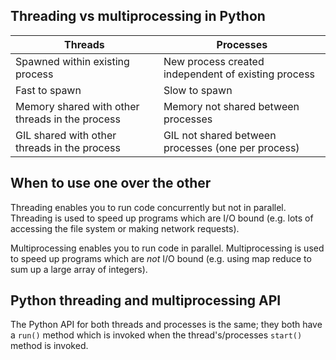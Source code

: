 ## Threading vs multiprocessing in Python

| Threads                                         | Processes                                           |
|-------------------------------------------------|-----------------------------------------------------|
| Spawned within existing process                 | New process created independent of existing process |
| Fast to spawn                                   | Slow to spawn                                       |
| Memory shared with other threads in the process | Memory not shared between processes                 |
| GIL shared with other threads in the process    | GIL not shared between processes (one per process)  |


## When to use one over the other

Threading enables you to run code concurrently but not in parallel. Threading is used to speed up programs which are I/O bound (e.g. lots of accessing the file system or making network requests).

Multiprocessing enables you to run code in parallel. Multiprocessing is used to speed up programs which are _not_ I/O bound (e.g. using map reduce to sum up a large array of integers).

## Python threading and multiprocessing API

The Python API for both threads and processes is the same; they both have a `run()` method which is invoked when the thread's/processes `start()` method is invoked.